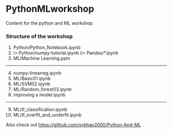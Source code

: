 # PythonMLworkshop
Content for the python and ML workshop


### Structure of the workshop
1) Python/Python_Notebook.ipynb	
2) i>  Python/numpy-tutorial.ipynb 
   ii> Pandas/*.ipynb
3) ML/Machine Learning.pptx
--------------------------
4) numpy-linearreg.ipynb
5) ML/Basic01.ipynb
6) ML/SVM02.ipynb
7) ML/Random_forest03.ipynb
8) improving a model.ipynb 
--------------------------
9) ML/tf_classification.ipynb
10) ML/tf_overfit_and_underfit.ipynb


Also check out https://github.com/vybhav2000/Python-And-ML
